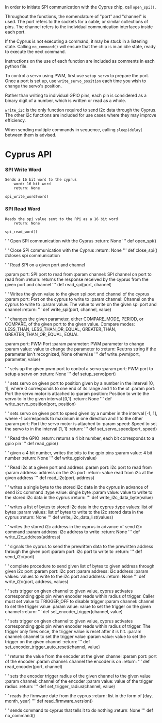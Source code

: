 In order to initiate SPI communication with the Cyprus chip, call `open_spi()`.

Throughout the functions, the nomenclature of "port" and "channel" is used. The port refers to the sockets for a cable,
or similar collections of pins. The channel refers to the individual communication interfaces inside each port.

If the Cyprus is not executing a command, it may be stuck in a listening state. Calling `no_command()` will ensure that
the chip is in an idle state, ready to execute the next command.

Instructions on the use of each function are included as comments in each python file.

To control a servo using PWM, first use `setup_servo` to prepare the port. Once a port is set up, use 
`write_servo_position` each time you wish to change the servo's position.

Rather than writing to individual GPIO pins, each pin is considered as a binary digit of a number, which is written or
read as a whole.

`write_i2c` is the only function required to send i2c data through the Cyprus. The other i2c functions are included for
use cases where they may improve efficiency.

When sending multiple commands in sequence, calling `sleep(delay)` between them is advised.

# Cyprus API

### SPI Write Word
    Sends a 16 bit word to the cyprus
        word: 16 bit word
        return: None

`spi_write_word(word)`

### SPI Read Word
    Reads the spi value sent to the RPi as a 16 bit word
        return: None

`spi_read_word()`

'''
Open SPI communication with the Cyprus
:return: None
'''
def open_spi()

'''
Close SPI communication with the Cyprus
:return: None
'''
def close_spi() #closes spi communication

'''
Read SPI on a given port and channel

:param port: SPI port to read from
:param channel: SPI channel on port to read from
:return: returns the response received by the cyprus from the given port and channel
'''
def read_spi(port, channel)

'''
Writes the given value to the given spi port and channel of the cyprus
:param port: Port on the cyprus to write to
:param channel: Channel on the cyprus to write to
:param value: The value to write on the given spi port and channel
:return:
'''
def write_spi(port, channel, value)

'''
changes the given parameter, either COMPARE_MODE, PERIOD, or COMPARE,
of the given port to the given value. Compare modes: LESS_THAN, LESS_THAN_OR_EQUAL, GREATER_THAN, GREATER_THAN_OR_EQUAL, EQUAL

:param port: PWM Port
:param parameter: PWM parameter to change
:param value: value to change the parameter to
:return: Reutrns string if the parameter isn't recognized, None otherwise
'''
def write_pwm(port, parameter, value)

'''
sets up the given pwm port to control a servo
:param port: PWM port to setup a servo on
:return: None
'''
def setup_servo(port)
	
'''
sets servo on given port to position given by a number in the interval [0, 1], where 0 corresponds to one end of its range and 1 to the ot
:param port: Port the servo motor is attached to
:param position: Position to write the servo to in the given interval [0,1]
:return: None
'''
def write_servo_position(port, position)
	
'''
sets servo on given port to speed given by a number in the interval [-1, 1], where -1 corresponds to maximum in one direction and 1 to the other
:param port: Port the servo motor is attached to
:param speed: Speed to set the servo to in the interval [1, 1]
:return:
'''
def set_servo_speed(port, speed)

'''
Read the GPIO
:return: returns a 4 bit number, each bit corresponds to a gpio pin
'''
def read_gpio()

'''
given a 4 bit number, writes the bits to the gpio pins
:param value: 4 bit number
:return: None
'''
def write_gpio(value)

'''
Read i2c at a given port and address
:param port: i2c port to read from
:param address: address on the i2c port
:return: value read from i2c at the given address
'''
def read_i2c(port, address)

'''
writes a single byte to the stored i2c data in the cyprus in advance of send i2c command
:type value: single byte
:param value: value to write to the stored i2c data in the cyprus
:return:
'''
def write_i2c_data_byte(value)
    
'''
writes a list of bytes to stored i2c data in the cyprus
:type values: list of bytes
:param values: list of bytes to write to the i2c stored data in the cyprus
:return: None
'''
def write_i2c_data_list(values)

'''
writes the stored i2c address in the cyprus in advance of send i2c command
:param address: i2c address to write
:return: None
'''
def write_i2c_address(address)

'''
signals the cyprus to send the prewritten data to the prewritten address through the given port
:param port: i2c port to write to
:return:
'''
def send_i2c(port)
    
'''
complete procedure to send given list of bytes to given address through given i2c port
:param port: i2c port
:param address: i2c address
:param values: values to write to the i2c port and address
:return: None
'''
def write_i2c(port, address, values)
    
'''
sets trigger on given channel to given value, cyprus activates corresponding gpio pin when encoder reads
within radius of trigger. Caller must set value to TRIGGER_OFF to disable trigger
:param channel: channel to set the trigger value
:param value: value to set the trigger on the given channel
:return:
'''
def set_encoder_trigger(channel, value)

'''
sets trigger on given channel to given value, cyprus activates corresponding gpio pin when encoder reads
within radius of trigger. The trigger only fires once, the trigger value is reset after it is hit.
:param channel: channel to set the trigger value
:param value: value to set the trigger on the given channel
:return:
'''
def set_encoder_trigger_auto_reset(channel, value)

'''
returns the value from the encoder at the given channel
:param port: port of the encoder
:param channel: channel the encoder is on
:return:
'''
def read_encoder(port, channel)

'''
sets the encoder trigger radius of the given channel to the given value
:param channel: channel of the encoder
:param value: value of the trigger radius
:return:
'''
def set_trigger_radius(channel, value)

'''
reads the firmware date from the cyprus
:return: list in the form of [day, month, year]
'''
def read_firmware_version()
	
'''
sends command to cyprus that tells it to do nothing
:return: None
'''
def no_command()
